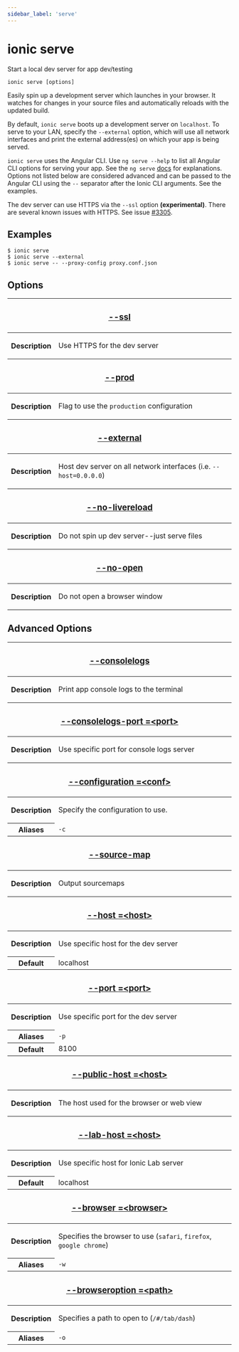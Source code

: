 ```yaml
---
sidebar_label: 'serve'
---
```


# ionic serve

Start a local dev server for app dev/testing

```shell
ionic serve [options]
```

Easily spin up a development server which launches in your browser. It watches for changes in your source files and automatically reloads with the updated build.

By default, `ionic serve` boots up a development server on `localhost`. To serve to your LAN, specify the `--external` option, which will use all network interfaces and print the external address(es) on which your app is being served.

`ionic serve` uses the Angular CLI. Use `ng serve --help` to list all Angular CLI options for serving your app. See the `ng serve` [docs](https://angular.io/cli/serve) for explanations. Options not listed below are considered advanced and can be passed to the Angular CLI using the `--` separator after the Ionic CLI arguments. See the examples.

The dev server can use HTTPS via the `--ssl` option **(experimental)**. There are several known issues with HTTPS. See issue [#3305](https://github.com/ionic-team/ionic-cli/issues/3305).

## Examples

```shell
$ ionic serve
$ ionic serve --external
$ ionic serve -- --proxy-config proxy.conf.json
```

## Options

<table className="reference-table">
  <thead>
    <tr>
      <th colSpan="2">
        <h3>
          <a href="#option-ssl" id="option-ssl">
            --ssl
          </a>
        </h3>
      </th>
    </tr>
  </thead>
  <tbody>
    <tr>
      <th>Description</th>
      <td>
        <p>Use HTTPS for the dev server</p>
      </td>
    </tr>
  </tbody>
  <thead>
    <tr>
      <th colSpan="2">
        <h3>
          <a href="#option-prod" id="option-prod">
            --prod
          </a>
        </h3>
      </th>
    </tr>
  </thead>
  <tbody>
    <tr>
      <th>Description</th>
      <td>
        <p>
          Flag to use the <code>production</code> configuration
        </p>
      </td>
    </tr>
  </tbody>
  <thead>
    <tr>
      <th colSpan="2">
        <h3>
          <a href="#option-external" id="option-external">
            --external
          </a>
        </h3>
      </th>
    </tr>
  </thead>
  <tbody>
    <tr>
      <th>Description</th>
      <td>
        <p>
          Host dev server on all network interfaces (i.e. <code>--host=0.0.0.0</code>)
        </p>
      </td>
    </tr>
  </tbody>
  <thead>
    <tr>
      <th colSpan="2">
        <h3>
          <a href="#option-livereload" id="option-livereload">
            --no-livereload
          </a>
        </h3>
      </th>
    </tr>
  </thead>
  <tbody>
    <tr>
      <th>Description</th>
      <td>
        <p>Do not spin up dev server--just serve files</p>
      </td>
    </tr>
  </tbody>
  <thead>
    <tr>
      <th colSpan="2">
        <h3>
          <a href="#option-open" id="option-open">
            --no-open
          </a>
        </h3>
      </th>
    </tr>
  </thead>
  <tbody>
    <tr>
      <th>Description</th>
      <td>
        <p>Do not open a browser window</p>
      </td>
    </tr>
  </tbody>
</table>

## Advanced Options

<table className="reference-table">
  <thead>
    <tr>
      <th colSpan="2">
        <h3>
          <a href="#option-consolelogs" id="option-consolelogs">
            --consolelogs
          </a>
        </h3>
      </th>
    </tr>
  </thead>
  <tbody>
    <tr>
      <th>Description</th>
      <td>
        <div>
          <p>Print app console logs to the terminal</p>
        </div>
      </td>
    </tr>
  </tbody>
  <thead>
    <tr>
      <th colSpan="2">
        <h3>
          <a href="#option-consolelogs-port" id="option-consolelogs-port">
            --consolelogs-port
            <span class="option-spec"> =&lt;port&gt;</span>
          </a>
        </h3>
      </th>
    </tr>
  </thead>
  <tbody>
    <tr>
      <th>Description</th>
      <td>
        <div>
          <p>Use specific port for console logs server</p>
        </div>
      </td>
    </tr>
  </tbody>
  <thead>
    <tr>
      <th colSpan="2">
        <h3>
          <a href="#option-configuration" id="option-configuration">
            --configuration
            <span class="option-spec"> =&lt;conf&gt;</span>
          </a>
        </h3>
      </th>
    </tr>
  </thead>
  <tbody>
    <tr>
      <th>Description</th>
      <td>
        <div>
          <p>Specify the configuration to use.</p>
        </div>
      </td>
    </tr>
    <tr>
      <th>Aliases</th>
      <td>
        <code>-c</code>
      </td>
    </tr>
  </tbody>
  <thead>
    <tr>
      <th colSpan="2">
        <h3>
          <a href="#option-source-map" id="option-source-map">
            --source-map
          </a>
        </h3>
      </th>
    </tr>
  </thead>
  <tbody>
    <tr>
      <th>Description</th>
      <td>
        <div>
          <p>Output sourcemaps</p>
        </div>
      </td>
    </tr>
  </tbody>
  <thead>
    <tr>
      <th colSpan="2">
        <h3>
          <a href="#option-host" id="option-host">
            --host
            <span class="option-spec"> =&lt;host&gt;</span>
          </a>
        </h3>
      </th>
    </tr>
  </thead>
  <tbody>
    <tr>
      <th>Description</th>
      <td>
        <div>
          <p>Use specific host for the dev server</p>
        </div>
      </td>
    </tr>
    <tr>
      <th>Default</th>
      <td>localhost</td>
    </tr>
  </tbody>
  <thead>
    <tr>
      <th colSpan="2">
        <h3>
          <a href="#option-port" id="option-port">
            --port
            <span class="option-spec"> =&lt;port&gt;</span>
          </a>
        </h3>
      </th>
    </tr>
  </thead>
  <tbody>
    <tr>
      <th>Description</th>
      <td>
        <div>
          <p>Use specific port for the dev server</p>
        </div>
      </td>
    </tr>
    <tr>
      <th>Aliases</th>
      <td>
        <code>-p</code>
      </td>
    </tr>
    <tr>
      <th>Default</th>
      <td>8100</td>
    </tr>
  </tbody>
  <thead>
    <tr>
      <th colSpan="2">
        <h3>
          <a href="#option-public-host" id="option-public-host">
            --public-host
            <span class="option-spec"> =&lt;host&gt;</span>
          </a>
        </h3>
      </th>
    </tr>
  </thead>
  <tbody>
    <tr>
      <th>Description</th>
      <td>
        <div>
          <p>The host used for the browser or web view</p>
        </div>
      </td>
    </tr>
  </tbody>
  <thead>
    <tr>
      <th colSpan="2">
        <h3>
          <a href="#option-lab-host" id="option-lab-host">
            --lab-host
            <span class="option-spec"> =&lt;host&gt;</span>
          </a>
        </h3>
      </th>
    </tr>
  </thead>
  <tbody>
    <tr>
      <th>Description</th>
      <td>
        <div>
          <p>Use specific host for Ionic Lab server</p>
        </div>
      </td>
    </tr>
    <tr>
      <th>Default</th>
      <td>localhost</td>
    </tr>
  </tbody>
  <thead>
    <tr>
      <th colSpan="2">
        <h3>
          <a href="#option-browser" id="option-browser">
            --browser
            <span class="option-spec"> =&lt;browser&gt;</span>
          </a>
        </h3>
      </th>
    </tr>
  </thead>
  <tbody>
    <tr>
      <th>Description</th>
      <td>
        <div>
          <p>
            Specifies the browser to use (<code>safari</code>, <code>firefox</code>, <code>google chrome</code>)
          </p>
        </div>
      </td>
    </tr>
    <tr>
      <th>Aliases</th>
      <td>
        <code>-w</code>
      </td>
    </tr>
  </tbody>
  <thead>
    <tr>
      <th colSpan="2">
        <h3>
          <a href="#option-browseroption" id="option-browseroption">
            --browseroption
            <span class="option-spec"> =&lt;path&gt;</span>
          </a>
        </h3>
      </th>
    </tr>
  </thead>
  <tbody>
    <tr>
      <th>Description</th>
      <td>
        <div>
          <p>
            Specifies a path to open to (<code>/#/tab/dash</code>)
          </p>
        </div>
      </td>
    </tr>
    <tr>
      <th>Aliases</th>
      <td>
        <code>-o</code>
      </td>
    </tr>
  </tbody>
</table>
